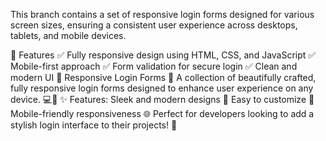 This branch contains a set of responsive login forms designed for various screen sizes, ensuring a consistent user experience across desktops, tablets, and mobile devices.

🚀 Features
✅ Fully responsive design using HTML, CSS, and JavaScript
✅ Mobile-first approach
✅ Form validation for secure login
✅ Clean and modern UI
🌟 Responsive Login Forms 🌟 A collection of beautifully crafted, fully responsive login forms designed to enhance user experience on any device. 💻📱 ✨ Features: Sleek and modern designs 🎨 Easy to customize 🔧 Mobile-friendly responsiveness 🌐 Perfect for developers looking to add a stylish login interface to their projects! 🚀
